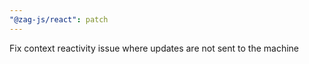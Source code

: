 ```yaml
---
"@zag-js/react": patch
---
```


Fix context reactivity issue where updates are not sent to the machine
